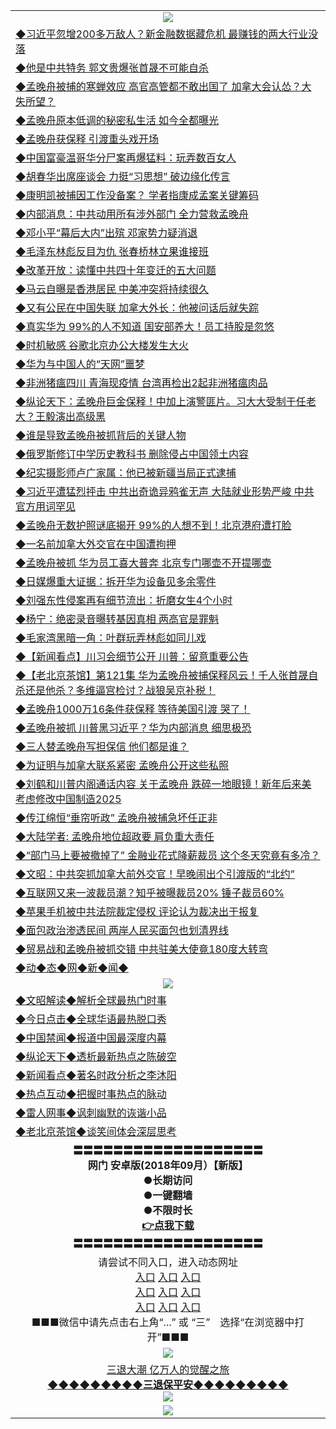 <table>
  <tr>
    <td align=center><img src="https://github.com/gyhhx/image-upload/blob/master/yaowen.jpg" /></td>
  </tr>
    <tr>
<td align=left>
<a href="https://ctbtfdoocixoa.global.ssl.fastly.net/oo.aspx?name=c997146&key=ofejcfaxcltk&from=gy">◆习近平忽增200多万敌人？新金融数据藏危机 最赚钱的两大行业没落</a><br/>
</td>
   </tr>
 <tr>
<td align=left>
<a href="https://ctbtfdoocixoa.global.ssl.fastly.net/oo.aspx?name=c997129&key=ofejcfaxcltk&from=gy">◆他是中共特务 郭文贵爆张首晟不可能自杀</a><br/></td>
  </tr>
  <tr>
<td align=left>
<a href="https://ctbtfdoocixoa.global.ssl.fastly.net/oo.aspx?name=c997158&key=ofejcfaxcltk&from=gy">◆孟晚舟被捕的寒蝉效应 高官高管都不敢出国了 加拿大会认怂？大失所望？</a><br/></td>
 </tr>
  <tr>
<td align=left>
<a href="http://ctbtfdoocixoa.global.ssl.fastly.net/oo.aspx?name=c997212&key=ofejcfaxcltk&from=gy">◆孟晚舟原本低调的秘密私生活 如今全都曝光</a><br/></td>
 </tr>
   <tr>
<td align=left>
<a href="http://ctbtfdoocixoa.global.ssl.fastly.net/oo.aspx?name=c997222&key=ofejcfaxcltk&from=gy">◆孟晚舟获保释 引渡重头戏开场</a><br/></td>
   </tr> 
  <tr>
<td align=left>
<a href="http://ctbtfdoocixoa.global.ssl.fastly.net/oo.aspx?name=c997125&key=ofejcfaxcltk&from=gy">◆中国富豪温哥华分尸案再爆猛料：玩弄数百女人</a><br/></td>
  </tr> 
 <tr>
<td align=left>
<a href="http://ctbtfdoocixoa.global.ssl.fastly.net/oo.aspx?name=c997145&key=ofejcfaxcltk&from=gy">◆胡春华出席座谈会 力挺“习思想” 破边缘化传言</a><br/>
</td>
   </tr>
 <tr>
<td align=left>
<a href="http://ctbtfdoocixoa.global.ssl.fastly.net/oo.aspx?name=c997227&key=ofejcfaxcltk&from=gy">◆康明凯被捕因工作没备案？ 学者指康成孟案关键筹码</a><br/>
</td>
   </tr>
 <tr>
<td align=left>
<a href="http://ctbtfdoocixoa.global.ssl.fastly.net/oo.aspx?name=c997241&key=ofejcfaxcltk&from=gy">◆内部消息：中共动用所有涉外部门 全力营救孟晚舟</a><br/></td>
  </tr>
  <tr>
<td align=left>
<a href="http://ctbtfdoocixoa.global.ssl.fastly.net/oo.aspx?name=c997303&key=ofejcfaxcltk&from=gy">◆邓小平“幕后大内”出殡 邓家势力疑消退</a><br/></td>
 </tr>
   <tr>
<td align=left>
<a href="http://ctbtfdoocixoa.global.ssl.fastly.net/oo.aspx?name=c997117&key=ofejcfaxcltk&from=gy">◆毛泽东林彪反目为仇 张春桥林立果谁接班</a><br/>
</td>
   </tr>
 <tr>
<td align=left>
<a href="http://ctbtfdoocixoa.global.ssl.fastly.net/oo.aspx?name=c997218&key=ofejcfaxcltk&from=gy">◆改革开放：读懂中共四十年变迁的五大问题</a><br/></td>
  </tr>
  <tr>
<td align=left>
<a href="http://ctbtfdoocixoa.global.ssl.fastly.net/oo.aspx?name=c997204&key=ofejcfaxcltk&from=gy">◆马云自曝是香港居民 中美冲突将持续很久</a><br/></td>
 </tr>
  <tr>
<td align=left>
<a href="http://ctbtfdoocixoa.global.ssl.fastly.net/oo.aspx?name=c997245&key=ofejcfaxcltk&from=gy">◆又有公民在中国失联 加拿大外长：他被问话后就失踪</a><br/></td>
 </tr>
   <tr>
<td align=left>
<a href="http://ctbtfdoocixoa.global.ssl.fastly.net/oo.aspx?name=c997277&key=ofejcfaxcltk&from=gy">◆真实华为 99%的人不知道 国安部养大！员工持股是忽悠</a><br/></td>
   </tr> 
  <tr>
<td align=left>
<a href="http://ctbtfdoocixoa.global.ssl.fastly.net/oo.aspx?name=c997250&key=ofejcfaxcltk&from=gy">◆时机敏感 谷歌北京办公大楼发生大火</a><br/></td>
  </tr> 
 <tr>
<td align=left>
<a href="http://ctbtfdoocixoa.global.ssl.fastly.net/oo.aspx?name=c997228&key=ofejcfaxcltk&from=gy">◆华为与中国人的“天网”噩梦</a><br/>
</td>
   </tr>
 <tr>
<td align=left>
<a href="http://ctbtfdoocixoa.global.ssl.fastly.net/oo.aspx?name=c997292&key=ofejcfaxcltk&from=gy">◆非洲猪瘟四川 青海现疫情 台湾再检出2起非洲猪瘟肉品</a><br/>
</td>
   </tr>
 <tr>
<td align=left>
<a href="http://ctbtfdoocixoa.global.ssl.fastly.net/oo.aspx?name=c816932_149_1&key=ofejcfaxcltk&from=gy">◆纵论天下：孟晚舟巨金保释！中加上演警匪片。习大大受制于任老大？王毅演出高级黑</a><br/></td>
  </tr>
  <tr>
<td align=left>
<a href="http://ctbtfdoocixoa.global.ssl.fastly.net/oo.aspx?name=c997195&key=ofejcfaxcltk&from=gy">◆谁是导致孟晚舟被抓背后的关键人物</a><br/></td>
 </tr>
   <tr>
<td align=left>
<a href="http://ctbtfdoocixoa.global.ssl.fastly.net/oo.aspx?name=c997192&key=ofejcfaxcltk&from=gy">◆俄罗斯修订中学历史教科书 删除侵占中国领土内容</a><br/>
</td>
   </tr>
 <tr>
<td align=left>
<a href="http://ctbtfdoocixoa.global.ssl.fastly.net/oo.aspx?name=c997126&key=ofejcfaxcltk&from=gy">◆纪实摄影师卢广家属：他已被新疆当局正式逮捕</a><br/></td>
  </tr>
    <tr>
<td align=left>
<a href="https://ctbtfdoocixoa.global.ssl.fastly.net/oo.aspx?name=c996897&key=ofejcfaxcltk&from=gy">◆习近平遭猛烈抨击 中共出奇诡异鸦雀无声 大陆就业形势严峻 中共官方用词罕见</a><br/>
</td>
   </tr>
 <tr>
<td align=left>
<a href="https://ctbtfdoocixoa.global.ssl.fastly.net/oo.aspx?name=c996904&key=ofejcfaxcltk&from=gy">◆孟晚舟无数护照谜底揭开 99%的人想不到！北京港府遭打脸</a><br/></td>
  </tr>
  <tr>
<td align=left>
<a href="https://ctbtfdoocixoa.global.ssl.fastly.net/oo.aspx?name=c996913&key=ofejcfaxcltk&from=gy">◆一名前加拿大外交官在中国遭拘押</a><br/></td>
 </tr>
  <tr>
<td align=left>
<a href="http://ctbtfdoocixoa.global.ssl.fastly.net/oo.aspx?name=c996906&key=ofejcfaxcltk&from=gy">◆孟晚舟被抓 华为员工喜大普奔 北京专门哪壶不开提哪壶</a><br/></td>
 </tr>
   <tr>
<td align=left>
<a href="http://ctbtfdoocixoa.global.ssl.fastly.net/oo.aspx?name=c996901&key=ofejcfaxcltk&from=gy">◆日媒爆重大证据：拆开华为设备见多余零件</a><br/></td>
   </tr> 
  <tr>
<td align=left>
<a href="http://ctbtfdoocixoa.global.ssl.fastly.net/oo.aspx?name=c996973&key=ofejcfaxcltk&from=gy">◆刘强东性侵案再有细节流出：折磨女生4个小时</a><br/></td>
  </tr> 
 <tr>
<td align=left>
<a href="http://ctbtfdoocixoa.global.ssl.fastly.net/oo.aspx?name=c996992&key=ofejcfaxcltk&from=gy">◆杨宁：绝密录音曝转基因真相 两高官是罪魁</a><br/>
</td>
   </tr>
 <tr>
<td align=left>
<a href="http://ctbtfdoocixoa.global.ssl.fastly.net/oo.aspx?name=c996891&key=ofejcfaxcltk&from=gy">◆毛家湾黑暗一角：叶群玩弄林彪如同儿戏</a><br/>
</td>
   </tr>
 <tr>
<td align=left>
<a href="http://ctbtfdoocixoa.global.ssl.fastly.net/oo.aspx?name=c838308_550_1&key=ofejcfaxcltk&from=gy">◆【新闻看点】川习会细节公开 川普：留意重要公告</a><br/></td>
  </tr>
  <tr>
<td align=left>
<a href="http://ctbtfdoocixoa.global.ssl.fastly.net/oo.aspx?name=c816650_121_1&key=ofejcfaxcltk&from=gy">◆【老北京茶馆】第121集 华为孟晚舟被捕保释风云！千人张首晟自杀还是他杀？多维逼宫检讨？战狼吴京补税！</a><br/></td>
 </tr>
   <tr>
<td align=left>
<a href="http://ctbtfdoocixoa.global.ssl.fastly.net/oo.aspx?name=c997003&key=ofejcfaxcltk&from=gy">◆孟晚舟1000万16条件获保释 等待美国引渡 哭了！</a><br/>
</td>
   </tr>
 <tr>
<td align=left>
<a href="http://ctbtfdoocixoa.global.ssl.fastly.net/oo.aspx?name=c996900&key=ofejcfaxcltk&from=gy">◆孟晚舟被抓 川普黑习近平？华为内部消息 细思极恐</a><br/></td>
  </tr>
  <tr>
<td align=left>
<a href="http://ctbtfdoocixoa.global.ssl.fastly.net/oo.aspx?name=c996976&key=ofejcfaxcltk&from=gy">◆三人替孟晚舟写担保信 他们都是谁？</a><br/></td>
 </tr>
  <tr>
<td align=left>
<a href="http://ctbtfdoocixoa.global.ssl.fastly.net/oo.aspx?name=c996983&key=ofejcfaxcltk&from=gy">◆为证明与加拿大联系紧密 孟晚舟公开这些私照</a><br/></td>
 </tr>
   <tr>
<td align=left>
<a href="http://ctbtfdoocixoa.global.ssl.fastly.net/oo.aspx?name=c996860&key=ofejcfaxcltk&from=gy">◆刘鹤和川普内阁通话内容 关于孟晚舟 跌碎一地眼镜！新年后来美 考虑修改中国制造2025</a><br/></td>
   </tr> 
  <tr>
<td align=left>
<a href="http://ctbtfdoocixoa.global.ssl.fastly.net/oo.aspx?name=c996829&key=ofejcfaxcltk&from=gy">◆传江绵恒“垂帘听政” 孟晚舟被捕急坏任正非</a><br/></td>
  </tr> 
 <tr>
<td align=left>
<a href="http://ctbtfdoocixoa.global.ssl.fastly.net/oo.aspx?name=c996977&key=ofejcfaxcltk&from=gy">◆大陆学者: 孟晚舟地位超政要 肩负重大责任</a><br/>
</td>
   </tr>
 <tr>
<td align=left>
<a href="http://ctbtfdoocixoa.global.ssl.fastly.net/oo.aspx?name=c996995&key=ofejcfaxcltk&from=gy">◆“部门马上要被撤掉了” 金融业花式降薪裁员 这个冬天究竟有多冷？</a><br/>
</td>
   </tr>
 <tr>
<td align=left>
<a href="http://ctbtfdoocixoa.global.ssl.fastly.net/oo.aspx?name=c997030&key=ofejcfaxcltk&from=gy">◆文昭：中共突抓加拿大前外交官！早晚闹出个引渡版的“北约”</a><br/></td>
  </tr>
  <tr>
<td align=left>
<a href="http://ctbtfdoocixoa.global.ssl.fastly.net/oo.aspx?name=c996996&key=ofejcfaxcltk&from=gy">◆互联网又来一波裁员潮？知乎被曝裁员20% 锤子裁员60%</a><br/></td>
 </tr>
   <tr>
<td align=left>
<a href="http://ctbtfdoocixoa.global.ssl.fastly.net/oo.aspx?name=c996990&key=ofejcfaxcltk&from=gy">◆苹果手机被中共法院裁定侵权 评论认为裁决出于报复</a><br/>
</td>
   </tr>
 <tr>
<td align=left>
<a href="http://ctbtfdoocixoa.global.ssl.fastly.net/oo.aspx?name=c996993&key=ofejcfaxcltk&from=gy">◆面包政治渗透民间 两岸人民买面包也划清界线</a><br/></td>
  </tr>
    <tr>
<td align=left>
<a href="https://ctbtfdoocixoa.global.ssl.fastly.net/oo.aspx?name=c996440&key=ofejcfaxcltk&from=gy">◆贸易战和孟晚舟被抓交错 中共驻美大使竟180度大转弯</a><br/>
</td>
   </tr>
   <tr>
<td align=left>
<a href="http://ctbtfdoocixoa.global.ssl.fastly.net/oo.aspx?name=c841287&key=ofejcfaxcltk&from=gy">◆动◆态◆网◆新◆闻◆</a><br/></td>
  </tr>
    <tr>
    <td align=center><img src="https://github.com/gyhhx/image-upload/blob/master/shipin.jpg" /></td>
  </tr>
  <tr>
   <td align=left>
<a href="http://ctbtfdoocixoa.global.ssl.fastly.net/oo.aspx?name=c816857&key=ofejcfaxcltk&from=gy&tag=9973110">◆文昭解读◆解析全球最热门时事</a><br/>
    </td>
  </tr>
   <tr>
   <td align=left> 
<a href="http://ctbtfdoocixoa.global.ssl.fastly.net/oo.aspx?name=c816850&key=ofejcfaxcltk&from=gy&tag=9877">◆今日点击◆全球华语最热脱口秀</a><br/>
    </td>
  </tr>
  <tr>
  <td align=left>
<a href="http://ctbtfdoocixoa.global.ssl.fastly.net/oo.aspx?name=c816860&key=ofejcfaxcltk&from=gy&tag=99733110">◆中国禁闻◆报道中国最深度内幕</a><br/>
   </tr>
  <tr>
     <td align=left>
<a href="http://ctbtfdoocixoa.global.ssl.fastly.net/oo.aspx?name=c816855&key=ofejcfaxcltk&from=gy&tag=997110">◆纵论天下◆透析最新热点之陈破空</a><br/>
   </tr>
   <tr>
      <td align=left>
<a href="http://ctbtfdoocixoa.global.ssl.fastly.net/oo.aspx?name=c838308&key=ofejcfaxcltk&from=gy&tag=9973110">◆新闻看点◆著名时政分析之李沐阳</a><br/>
   </tr>
   <tr>
     <td align=left>
<a href="http://ctbtfdoocixoa.global.ssl.fastly.net/oo.aspx?name=c816852&key=ofejcfaxcltk&from=gy&tag=9733110">◆热点互动◆把握时事热点的脉动</a><br/>
   </tr>
   <tr>
      <td align=left>
<a href="http://ctbtfdoocixoa.global.ssl.fastly.net/oo.aspx?name=c816694&key=ofejcfaxcltk&from=gy&tag=93310">◆雷人网事◆讽刺幽默的诙谐小品</a><br/>
   </tr>
   <tr>
    <td align=left>
<a href="http://ctbtfdoocixoa.global.ssl.fastly.net/oo.aspx?name=c816650&key=ofejcfaxcltk&from=gy&tag=9973110">◆老北京茶馆◆谈笑间体会深层思考</a><br/>
   </tr>
   <tr>
    <td align=center>
 <b>〓〓〓〓〓〓〓〓〓〓〓〓〓〓〓〓〓〓〓<br/>网门 安卓版(2018年09月）【新版】<br/> ●长期访问<br/> ●一键翻墙<br/>  ●不限时长<br/> 
 <a href="https://share.weiyun.com/5cybgS2">👉<b>点我下载</a><br/>〓〓〓〓〓〓〓〓〓〓〓〓〓〓〓〓〓〓〓<br/>
    </td>
    </tr>
   <tr>
    <td align=center>请尝试不同入口，进入动态网址<br/>
     <a href="https://s3.us-east-2.amazonaws.com/ogateh/show.htm?from=gy">入口</a>
      <a href="https://s3.eu-west-2.amazonaws.com/ogatel/show.htm?from=gy">入口</a>
      <a href="https://s3.amazonaws.com/ogate/show.htm?from=oGateg">入口</a><br/>
      <a href="https://s3.ap-northeast-2.amazonaws.com/ogates/show.htm?from=gy">入口</a>
      <a href="https://s3.eu-central-1.amazonaws.com/ogatef/show.htm?from=gy">入口</a>
      <a href="https://s3.ap-south-1.amazonaws.com/ogatem/show.htm?from=gy">入口</a><br/>
      <a href="https://s3-us-west-1.amazonaws.com/ogaten/show.htm?from=gy">入口</a>
      <a href="https://s3.ca-central-1.amazonaws.com/ogatec/show.htm?from=gy">入口</a>
      <a href="https://s3-ap-northeast-1.amazonaws.com/ogatet/show.htm?from=gy">入口</a><br/>
      ■■■微信中请先点击右上角“...” 或 “三”　选择“在浏览器中打开”■■■<b><br/>
    </td>
  </tr>
  <tr>
    <td align=center><img src="https://github.com/gyhhx/image-upload/blob/master/3.jpg" /> </td>
</tr>
  <tr>  
  <td align=center>
  <a href="http://ctbtfdoocixoa.global.ssl.fastly.net/oo.aspx?name=c894205&key=ofejcfaxcltk&from=gy&tag=9973110">三退大潮 亿万人的觉醒之旅</a><br/>
      <a href="http://ctbtfdoocixoa.global.ssl.fastly.net/oo.aspx?name=ogQuit.aspx&key=ofejcfaxcltk&from=gy"><b>◆◆◆◆◆◆◆◆◆三退保平安◆◆◆◆◆◆◆◆◆<br/></a>
      <img src="https://github.com/gyhhx/image-upload/blob/master/3t.jpg" /><br/>
      </td>
  </tr>
   <tr>
    <td align=center><img src="https://raw.githubusercontent.com/oGate2/Up/master/oGate_640.jpg"/></td>
  </tr>
</table>


